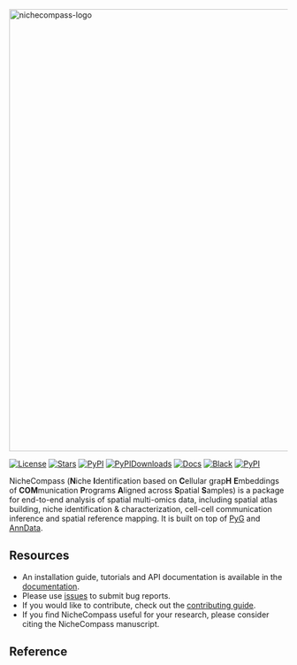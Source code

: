 <img src="https://github.com/Lotfollahi-lab/nichecompass/blob/main/docs/_static/nichecompass_logo_readme.png" width="800" alt="nichecompass-logo">

[![License](https://img.shields.io/badge/License-BSD_3--Clause-blue.svg)](https://github.com/Lotfollahi-lab/nichecompass/blob/main/LICENSE)
[![Stars](https://img.shields.io/github/stars/Lotfollahi-lab/nichecompass)](https://github.com/Lotfollahi-lab/nichecompass/stargazers)
[![PyPI](https://img.shields.io/pypi/v/nichecompass.svg)](https://pypi.org/project/nichecompass)
[![PyPIDownloads](https://static.pepy.tech/badge/nichecompass)](https://pepy.tech/project/nichecompass)
[![Docs](https://readthedocs.org/projects/nichecompass/badge/?version=latest)](https://nichecompass.readthedocs.io/en/stable/?badge=stable)
[![Black](https://img.shields.io/badge/code%20style-black-000000.svg)](https://github.com/psf/black)
[![PyPI](https://img.shields.io/badge/pre--commit-enabled-brightgreen?logo=pre-commit&logoColor=white)](https://github.com/pre-commit/pre-commit)

NicheCompass (**N**iche **I**dentification based on **C**ellular grap**H** **E**mbeddings of **COM**munication **P**rograms **A**ligned across **S**patial **S**amples) is a package for end-to-end analysis of spatial multi-omics data, including spatial atlas building, niche identification & characterization, cell-cell communication inference and spatial reference mapping. It is built on top of [PyG](https://pytorch-geometric.readthedocs.io/en/latest/) and [AnnData](https://anndata.readthedocs.io/en/latest/).

## Resources
- An installation guide, tutorials and API documentation is available in the [documentation](https://nichecompass.readthedocs.io/).
- Please use [issues](https://github.com/Lotfollahi-lab/nichecompass/issues) to submit bug reports.
- If you would like to contribute, check out the [contributing guide](https://nichecompass.readthedocs.io/en/latest/contributing.html).
- If you find NicheCompass useful for your research, please consider citing the NicheCompass manuscript.

## Reference
